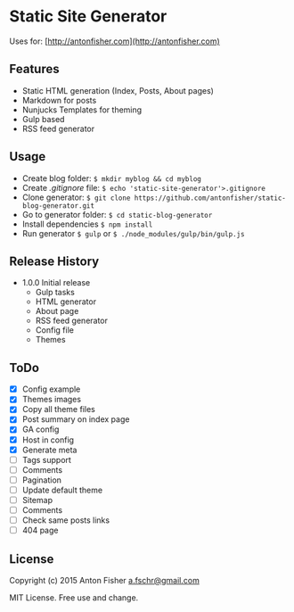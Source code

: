 # Static Site Generator

Uses for: [http://antonfisher.com](http://antonfisher.com)

## Features
* Static HTML generation (Index, Posts, About pages)
* Markdown for posts
* Nunjucks Templates for theming
* Gulp based
* RSS feed generator 

## Usage
* Create blog folder: `$ mkdir myblog && cd myblog`
* Create _.gitignore_ file: `$ echo 'static-site-generator'>.gitignore`
* Clone generator: `$ git clone https://github.com/antonfisher/static-blog-generator.git`
* Go to generator folder: `$ cd static-blog-generator`
* Install dependencies `$ npm install`
* Run generator `$ gulp` or `$ ./node_modules/gulp/bin/gulp.js`

## Release History
* 1.0.0 Initial release
    * Gulp tasks
    * HTML generator
    * About page
    * RSS feed generator
    * Config file
    * Themes

## ToDo
- [x] Config example
- [x] Themes images
- [x] Copy all theme files
- [x] Post summary on index page
- [x] GA config
- [x] Host in config
- [x] Generate meta
- [ ] Tags support
- [ ] Comments
- [ ] Pagination
- [ ] Update default theme
- [ ] Sitemap
- [ ] Comments
- [ ] Check same posts links
- [ ] 404 page

## License
Copyright (c) 2015 Anton Fisher <a.fschr@gmail.com>

MIT License. Free use and change.
